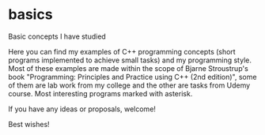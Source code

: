# basics
Basic concepts I have studied

Here you can find my examples of C++ programming concepts (short programs implemented to achieve small tasks) and my programming style.
Most of these examples are made within the scope of Bjarne Stroustrup's book "Programming: Principles and Practice using C++ (2nd edition)", some of them are lab work from my сollege and the other are tasks from Udemy course.
Most interesting programs marked with asterisk.

If you have any ideas or proposals, welcome!

Best wishes!
